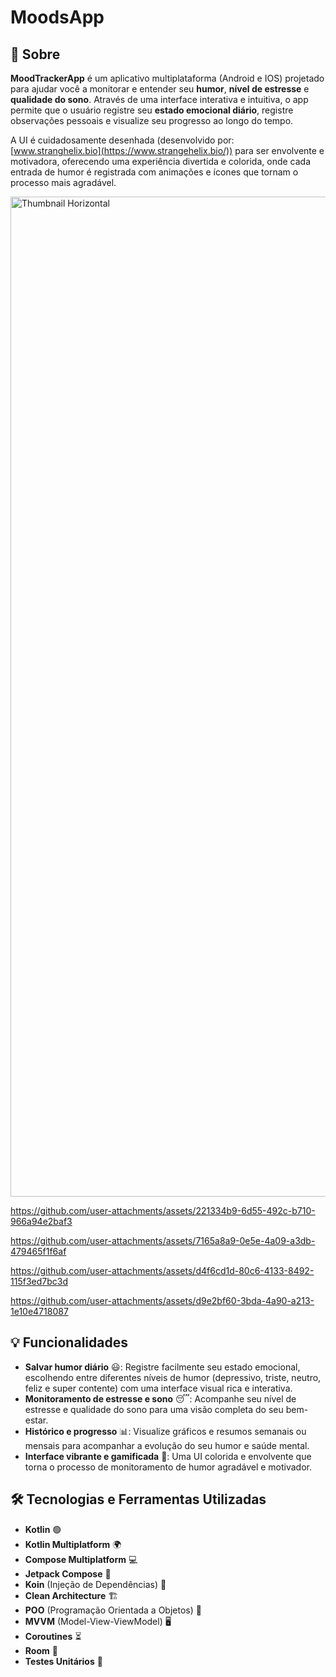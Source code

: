 # MoodsApp

## 📱 Sobre

**MoodTrackerApp** é um aplicativo multiplataforma (Android e IOS) projetado para ajudar você a monitorar e entender seu **humor**, **nível de estresse** e **qualidade do sono**. Através de uma interface interativa e intuitiva, o app permite que o usuário registre seu **estado emocional diário**, registre observações pessoais e visualize seu progresso ao longo do tempo.

A UI é cuidadosamente desenhada (desenvolvido por: [www.stranghelix.bio](https://www.strangehelix.bio/)) para ser envolvente e motivadora, oferecendo uma experiência divertida e colorida, onde cada entrada de humor é registrada com animações e ícones que tornam o processo mais agradável. 

<img width="1600" alt="Thumbnail Horizontal" src="https://github.com/user-attachments/assets/a2e457e1-f20b-436d-9e20-76c541e67230">


https://github.com/user-attachments/assets/221334b9-6d55-492c-b710-966a94e2baf3



https://github.com/user-attachments/assets/7165a8a9-0e5e-4a09-a3db-479465f1f6af



https://github.com/user-attachments/assets/d4f6cd1d-80c6-4133-8492-115f3ed7bc3d



https://github.com/user-attachments/assets/d9e2bf60-3bda-4a90-a213-1e10e4718087



## 💡 Funcionalidades

- **Salvar humor diário** 😃: Registre facilmente seu estado emocional, escolhendo entre diferentes níveis de humor (depressivo, triste, neutro, feliz e super contente) com uma interface visual rica e interativa.
- **Monitoramento de estresse e sono** 😴: Acompanhe seu nível de estresse e qualidade do sono para uma visão completa do seu bem-estar.
- **Histórico e progresso** 📊: Visualize gráficos e resumos semanais ou mensais para acompanhar a evolução do seu humor e saúde mental.
- **Interface vibrante e gamificada** 🎨: Uma UI colorida e envolvente que torna o processo de monitoramento de humor agradável e motivador.

## 🛠 Tecnologias e Ferramentas Utilizadas

- **Kotlin** 🟢
- **Kotlin Multiplatform** 🌍
- **Compose Multiplatform** 💻
- **Jetpack Compose** 🎨
- **Koin** (Injeção de Dependências) 🔌
- **Clean Architecture** 🏗️
- **POO** (Programação Orientada a Objetos) 🧩
- **MVVM** (Model-View-ViewModel) 🖥️
- **Coroutines** ⏳
- **Room** 💾
- **Testes Unitários** 🧪
